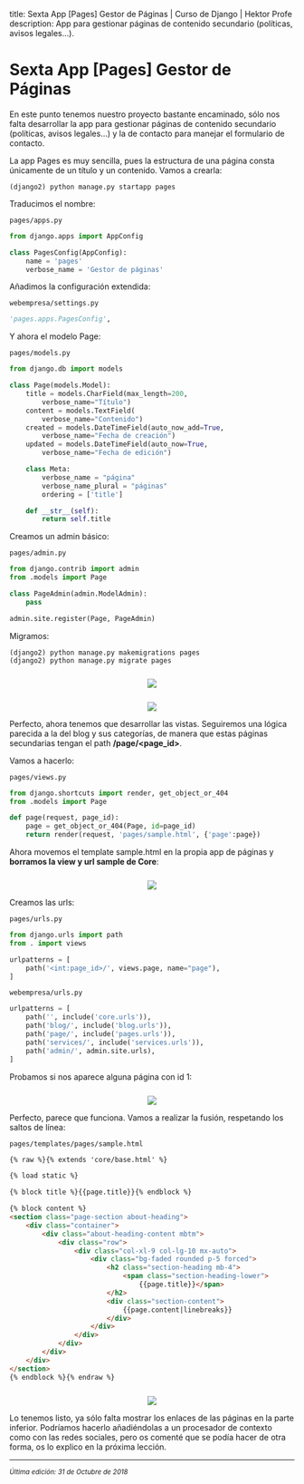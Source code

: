 title: Sexta App [Pages] Gestor de Páginas | Curso de Django | Hektor Profe
description: App para gestionar páginas de contenido secundario (políticas, avisos legales…).

# Sexta App [Pages] Gestor de Páginas

En este punto tenemos nuestro proyecto bastante encaminado, sólo nos falta desarrollar la app para gestionar páginas de contenido secundario (políticas, avisos legales…) y la de contacto para manejar el formulario de contacto.

La app Pages es muy sencilla, pues la estructura de una página consta únicamente de un título y un contenido. Vamos a crearla:

```
(django2) python manage.py startapp pages
```

Traducimos el nombre:

`pages/apps.py` 

```python
from django.apps import AppConfig

class PagesConfig(AppConfig):
    name = 'pages'
    verbose_name = 'Gestor de páginas'
```

Añadimos la configuración extendida:

`webempresa/settings.py` 
```python
'pages.apps.PagesConfig',
```

Y ahora el modelo Page:

`pages/models.py` 
```python
from django.db import models

class Page(models.Model):
    title = models.CharField(max_length=200, 
        verbose_name="Título")
    content = models.TextField(
        verbose_name="Contenido")
    created = models.DateTimeField(auto_now_add=True, 
        verbose_name="Fecha de creación")
    updated = models.DateTimeField(auto_now=True, 
        verbose_name="Fecha de edición")

    class Meta:
        verbose_name = "página"
        verbose_name_plural = "páginas"
        ordering = ['title']

    def __str__(self):
        return self.title
```

Creamos un admin básico:

`pages/admin.py` 
```python
from django.contrib import admin
from .models import Page

class PageAdmin(admin.ModelAdmin):
    pass

admin.site.register(Page, PageAdmin)
```

Migramos:

```
(django2) python manage.py makemigrations pages
(django2) python manage.py migrate pages
```

<div style="text-align:center;margin-top:25px"><img src="{{cdn}}/django/webempresa/47.png" style="max-width:175px"/></div>

<div style="text-align:center;margin-top:25px"><img src="{{cdn}}/django/webempresa/48.png" style="max-width:205px"/></div>

Perfecto, ahora tenemos que desarrollar las vistas. Seguiremos una lógica parecida a la del blog y sus categorías, de manera que estas páginas secundarias tengan el path **/page/&#60;page_id&#62;**.

Vamos a hacerlo:

`pages/views.py` 
```python
from django.shortcuts import render, get_object_or_404
from .models import Page

def page(request, page_id):
    page = get_object_or_404(Page, id=page_id)
    return render(request, 'pages/sample.html', {'page':page})
```

Ahora movemos el template sample.html en la propia app de páginas y **borramos la view y url sample de Core**:

<div style="text-align:center;margin-top:25px"><img src="{{cdn}}/django/webempresa/49.png" style="max-width:165px"/></div>

Creamos las urls:

`pages/urls.py` 
```python
from django.urls import path
from . import views

urlpatterns = [
    path('<int:page_id>/', views.page, name="page"),
]
```

`webempresa/urls.py` 
```python
urlpatterns = [
    path('', include('core.urls')),
    path('blog/', include('blog.urls')),
    path('page/', include('pages.urls')),
    path('services/', include('services.urls')),
    path('admin/', admin.site.urls),
]
```

Probamos si nos aparece alguna página con id 1:

<div style="text-align:center;margin-top:25px"><img src="{{cdn}}/django/webempresa/50.png" style="max-width:400px"/></div>

Perfecto, parece que funciona. Vamos a realizar la fusión, respetando los saltos de línea:

`pages/templates/pages/sample.html`
```html
{% raw %}{% extends 'core/base.html' %}

{% load static %}

{% block title %}{{page.title}}{% endblock %}

{% block content %}
<section class="page-section about-heading">
    <div class="container">
        <div class="about-heading-content mbtm">
            <div class="row">
                <div class="col-xl-9 col-lg-10 mx-auto">
                    <div class="bg-faded rounded p-5 forced">
                        <h2 class="section-heading mb-4">
                            <span class="section-heading-lower">
                                {{page.title}}</span>
                        </h2>
                        <div class="section-content">
                            {{page.content|linebreaks}}
                        </div>
                    </div>
                </div>
            </div>
        </div>
    </div>
</section>
{% endblock %}{% endraw %}
```

<div style="text-align:center;margin-top:25px"><img src="{{cdn}}/django/webempresa/51.png" style="max-width:400px"/></div>

Lo tenemos listo, ya sólo falta mostrar los enlaces de las páginas en la parte inferior. Podríamos hacerlo añadiéndolas a un procesador de contexto como con las redes sociales, pero os comenté que se podía hacer de otra forma, os lo explico en la próxima lección.

___
<small class="edited"><i>Última edición: 31 de Octubre de 2018</i></small>